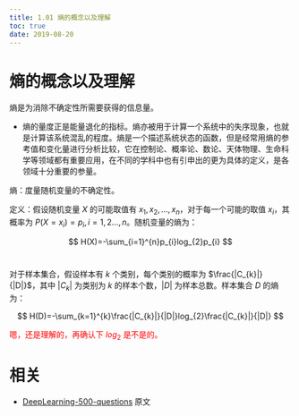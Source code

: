 ```yaml
---
title: 1.01 熵的概念以及理解
toc: true
date: 2019-08-20
---
```



# 熵的概念以及理解

熵是为消除不确定性所需要获得的信息量。

- 熵的量度正是能量退化的指标。熵亦被用于计算一个系统中的失序现象，也就是计算该系统混乱的程度。熵是一个描述系统状态的函数，但是经常用熵的参考值和变化量进行分析比较，它在控制论、概率论、数论、天体物理、生命科学等领域都有重要应用，在不同的学科中也有引申出的更为具体的定义，是各领域十分重要的参量。


熵：度量随机变量的不确定性。

定义：假设随机变量 $X$ 的可能取值有 $x_{1},x_{2},...,x_{n}$，对于每一个可能的取值 $x_{i}$，其概率为 $P(X=x_{i})=p_{i},i=1,2...,n$。随机变量的熵为：

$$
H(X)=-\sum_{i=1}^{n}p_{i}log_{2}p_{i}
$$
​

对于样本集合，假设样本有 $k$ 个类别，每个类别的概率为 $\frac{|C_{k}|}{|D|}$，其中 ${|C_{k}|}$ 为类别为 $k$ 的样本个数，$|D|​$ 为样本总数。样本集合 $D$ 的熵为：

$$
H(D)=-\sum_{k=1}^{k}\frac{|C_{k}|}{|D|}log_{2}\frac{|C_{k}|}{|D|}
$$

<span style="color:red;">嗯，还是理解的，再确认下 $log_2$ 是不是的。</span>





# 相关

- [DeepLearning-500-questions](https://github.com/scutan90/DeepLearning-500-questions) 原文
